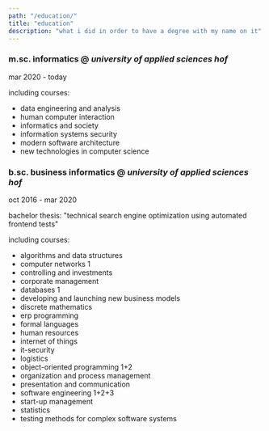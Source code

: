 ```yaml
---
path: "/education/"
title: "education"
description: "what i did in order to have a degree with my name on it"
---
```


<section>
    <h3><strong>m.sc. informatics</strong> @ <em>university of applied sciences hof</em></h3>
    <p>mar 2020 - today</p>
    <p>including courses:</p>
    <ul>
        <li>data engineering and analysis</li>
        <li>human computer interaction</li>
        <li>informatics and society</li>
        <li>information systems security</li>
        <li>modern software architecture</li>
        <li>new technologies in computer science</li>
    </ul>
</section>

<section>
    <h3><strong>b.sc. business informatics</strong> @ <em>university of applied sciences hof</em></h3>
    <p>oct 2016 - mar 2020</p>
    <p>bachelor thesis: "technical search engine optimization using automated frontend tests"</p>
    <p>including courses:</p>
    <ul>
        <li>algorithms and data structures</li>
        <li>computer networks 1</li>
        <li>controlling and investments</li>
        <li>corporate management</li>
        <li>databases 1</li>
        <li>developing and launching new business models</li>
        <li>discrete mathematics</li>
        <li>erp programming</li>
        <li>formal languages</li>
        <li>human resources</li>
        <li>internet of things</li>
        <li>it-security</li>
        <li>logistics</li>
        <li>object-oriented programming 1+2</li>
        <li>organization and process management</li>
        <li>presentation and communication</li>
        <li>software engineering 1+2+3</li>
        <li>start-up management</li>
        <li>statistics</li>
        <li>testing methods for complex software systems</li>
    </ul>
</section>

